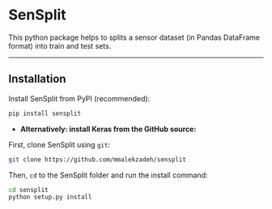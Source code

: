 # SenSplit
This python package helps to splits a sensor dataset (in Pandas DataFrame format) into train and test sets.

-----------------------------------------
## Installation 
Install SenSplit from PyPI (recommended):
```sh
pip install sensplit
```
- **Alternatively: install Keras from the GitHub source:**

First, clone SenSplit using `git`:

```sh
git clone https://github.com/mmalekzadeh/sensplit
```

 Then, `cd` to the SenSplit folder and run the install command:
```sh
cd sensplit
python setup.py install
```
